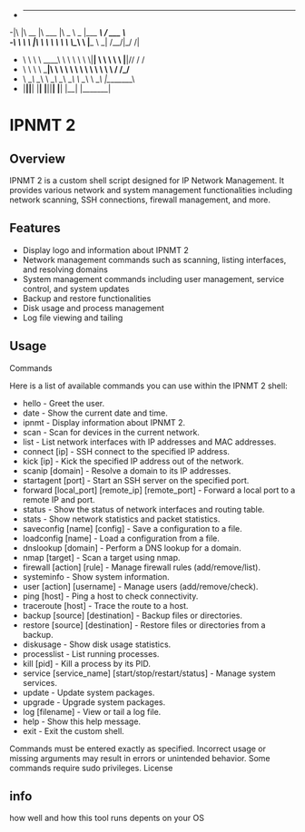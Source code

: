 

- ___  ________  ________   _____ ______   _________         _______     
-|\  \|\   __  \|\   ___  \|\   _ \  _   \|\___   ___\      /  ___  \    
-\ \  \ \  \|\  \ \  \\ \  \ \  \\\__\ \  \|___ \  \_|     /__/|_/  /|   
- \ \  \ \   ____\ \  \\ \  \ \  \\|__| \  \   \ \  \      |__|//  / /   
-  \ \  \ \  \___|\ \  \\ \  \ \  \    \ \  \   \ \  \         /  /_/__  
-   \ \__\ \__\    \ \__\\ \__\ \__\    \ \__\   \ \__\       |\________\
-    \|__|\|__|     \|__| \|__|\|__|     \|__|    \|__|        \|_______|


# IPNMT 2

## Overview

IPNMT 2 is a custom shell script designed for IP Network Management. It provides various network and system management functionalities including network scanning, SSH connections, firewall management, and more.

## Features

- Display logo and information about IPNMT 2
- Network management commands such as scanning, listing interfaces, and resolving domains
- System management commands including user management, service control, and system updates
- Backup and restore functionalities
- Disk usage and process management
- Log file viewing and tailing

## Usage



Commands

Here is a list of available commands you can use within the IPNMT 2 shell:

- hello - Greet the user.
- date - Show the current date and time.
- ipnmt - Display information about IPNMT 2.
- scan - Scan for devices in the current network.
- list - List network interfaces with IP addresses and MAC addresses.
- connect [ip] - SSH connect to the specified IP address.
- kick [ip] - Kick the specified IP address out of the network.
- scanip [domain] - Resolve a domain to its IP addresses.
- startagent [port] - Start an SSH server on the specified port.
- forward [local_port] [remote_ip] [remote_port] - Forward a local port to a remote IP and port.
- status - Show the status of network interfaces and routing table.
- stats - Show network statistics and packet statistics.
- saveconfig [name] [config] - Save a configuration to a file.
- loadconfig [name] - Load a configuration from a file.
- dnslookup [domain] - Perform a DNS lookup for a domain.
- nmap [target] - Scan a target using nmap.
- firewall [action] [rule] - Manage firewall rules (add/remove/list).
- systeminfo - Show system information.
- user [action] [username] - Manage users (add/remove/check).
- ping [host] - Ping a host to check connectivity.
- traceroute [host] - Trace the route to a host.
- backup [source] [destination] - Backup files or directories.
- restore [source] [destination] - Restore files or directories from a backup.
- diskusage - Show disk usage statistics.
- processlist - List running processes.
- kill [pid] - Kill a process by its PID.
- service [service_name] [start/stop/restart/status] - Manage system services.
- update - Update system packages.
- upgrade - Upgrade system packages.
- log [filename] - View or tail a log file.
- help - Show this help message.
- exit - Exit the custom shell.


Commands must be entered exactly as specified. Incorrect usage or missing arguments may result in errors or unintended behavior.
Some commands require sudo privileges.
License
## info

how well and how this tool runs depents on your OS
